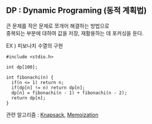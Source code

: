 ## DP : Dynamic Programing (동적 계획법)

큰 문제를 작은 문제로 쪼개어 해결하는 방법으로  
중복되는 부분에 대하여 값을 저장, 재활용하는 데 포커싱을 둔다.

EX ) 피보나치 수열의 구현
```
#include <stdio.h>

int dp[100];

int fibonachi(n) {
  if(n <= 1) return n;
  if(dp[n] != n) return dp[n];
  dp[n] = fibonachi(n - 1) + fibonachi(n - 2);
  return dp[n];
}
```
관련 알고리즘 : [Knapsack](https:\\), [Memoization](https:\\)
